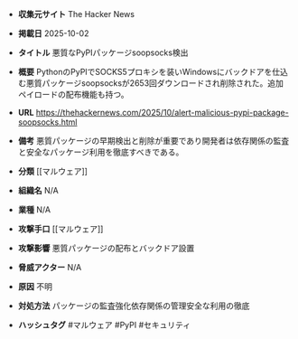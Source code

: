 - **収集元サイト**
The Hacker News

- **掲載日**
2025-10-02

- **タイトル**
悪質なPyPIパッケージsoopsocks検出

- **概要**
PythonのPyPIでSOCKS5プロキシを装いWindowsにバックドアを仕込む悪質パッケージsoopsocksが2653回ダウンロードされ削除された。追加ペイロードの配布機能も持つ。

- **URL**
https://thehackernews.com/2025/10/alert-malicious-pypi-package-soopsocks.html

- **備考**
悪質パッケージの早期検出と削除が重要であり開発者は依存関係の監査と安全なパッケージ利用を徹底すべきである。

- **分類**
[[マルウェア]]

- **組織名**
N/A

- **業種**
N/A

- **攻撃手口**
[[マルウェア]]

- **攻撃影響**
悪質パッケージの配布とバックドア設置

- **脅威アクター**
N/A

- **原因**
不明

- **対処方法**
パッケージの監査強化依存関係の管理安全な利用の徹底

- **ハッシュタグ**
#マルウェア #PyPI #セキュリティ
